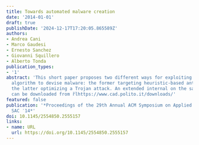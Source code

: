 ```yaml
---
title: Towards automated malware creation
date: '2014-01-01'
draft: true
publishDate: '2024-12-17T17:20:05.865589Z'
authors:
- Andrea Cani
- Marco Gaudesi
- Ernesto Sanchez
- Giovanni Squillero
- Alberto Tonda
publication_types:
- '1'
abstract: 'This short paper proposes two different ways for exploiting an evolutionary
  algorithm to devise malware: the former targeting heuristic-based anti-virus scanner;
  the latter optimizing a Trojan attack. An extended internal on the same the subject
  can be downloaded from r̆lhttps://www.cad.polito.it/downloads/'
featured: false
publication: '*Proceedings of the 29th Annual ACM Symposium on Applied Computing -
  SAC ′14*'
doi: 10.1145/2554850.2555157
links:
- name: URL
  url: https://doi.org/10.1145/2554850.2555157
---
```



